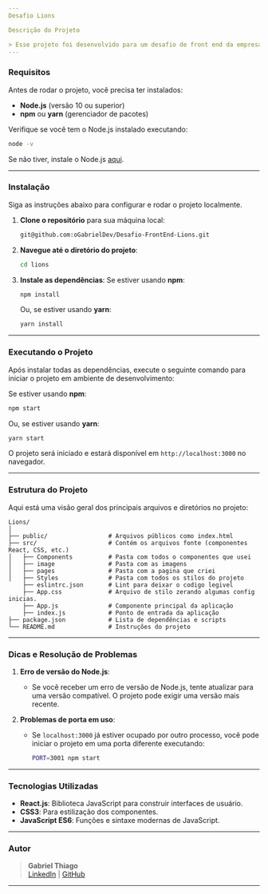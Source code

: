 ```yaml
---
Desafio Lions

Descrição do Projeto

> Esse projeto foi desenvolvido para um desafio de front end da empresa lions seminovos, foi um desafio interessante de se desenvolver, me formei em um curso de desenvolvimento web em março/2024, desde então não estava tendo contato com programação, foi um muito bom por tudo que eu aprendi em prática, eu estava me organizando todos os dias das 08:00 as 18:00, eu separei o codigo por pastas cada um pasta tem sua responsabilidade.
---
```


### Requisitos

Antes de rodar o projeto, você precisa ter instalados:

-   **Node.js** (versão 10 ou superior)
-   **npm** ou **yarn** (gerenciador de pacotes)

Verifique se você tem o Node.js instalado executando:

```bash
node -v
```

Se não tiver, instale o Node.js [aqui](https://nodejs.org/).

---

### Instalação

Siga as instruções abaixo para configurar e rodar o projeto localmente.

1. **Clone o repositório** para sua máquina local:

    ```bash
    git@github.com:oGabrielDev/Desafio-FrontEnd-Lions.git
    ```

2. **Navegue até o diretório do projeto**:

    ```bash
    cd lions
    ```

3. **Instale as dependências**:
   Se estiver usando **npm**:

    ```bash
    npm install
    ```

    Ou, se estiver usando **yarn**:

    ```bash
    yarn install
    ```

---

### Executando o Projeto

Após instalar todas as dependências, execute o seguinte comando para iniciar o projeto em ambiente de desenvolvimento:

Se estiver usando **npm**:

```bash
npm start
```

Ou, se estiver usando **yarn**:

```bash
yarn start
```

O projeto será iniciado e estará disponível em `http://localhost:3000` no navegador.

---

### Estrutura do Projeto

Aqui está uma visão geral dos principais arquivos e diretórios no projeto:

```plaintext
Lions/
│
├── public/                 # Arquivos públicos como index.html
├── src/                    # Contém os arquivos fonte (componentes React, CSS, etc.)
│   ├── Components          # Pasta com todos o componentes que usei
│   ├── image               # Pasta com as imagens
│   ├── pages               # Pasta com a pagina que criei
│   ├── Styles              # Pasta com todos os stilos do projeto
    ├── eslintrc.json       # Lint para deixar o codigo legivel
    ├── App.css             # Arquivo de stilo zerando algumas config inicias.
    ├── App.js              # Componente principal da aplicação
    ├── index.js            # Ponto de entrada da aplicação
├── package.json            # Lista de dependências e scripts
└── README.md               # Instruções do projeto
```

---

### Dicas e Resolução de Problemas

1. **Erro de versão do Node.js**:

    - Se você receber um erro de versão de Node.js, tente atualizar para uma versão compatível. O projeto pode exigir uma versão mais recente.

2. **Problemas de porta em uso**:
    - Se `localhost:3000` já estiver ocupado por outro processo, você pode iniciar o projeto em uma porta diferente executando:
        ```bash
        PORT=3001 npm start
        ```

---

### Tecnologias Utilizadas

-   **React.js**: Biblioteca JavaScript para construir interfaces de usuário.
-   **CSS3**: Para estilização dos componentes.
-   **JavaScript ES6**: Funções e sintaxe modernas de JavaScript.

---

### Autor

> **Gabriel Thiago**  
> [LinkedIn](https://linkedin.com/in/gthiago) | [GitHub](https://github.com/oGabrielDev)

---
